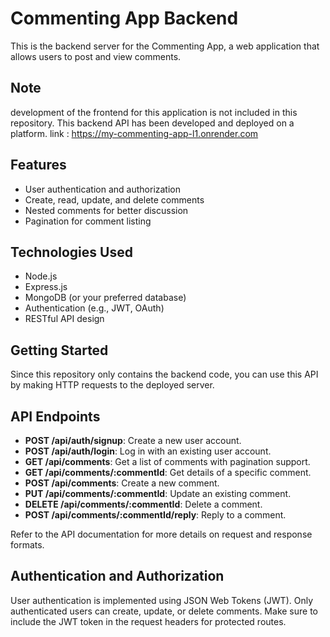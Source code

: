 # Commenting App Backend

This is the backend server for the Commenting App, a web application that allows users to post and view comments.

## Note
development of the frontend for this application is not included in this repository. This backend API has been developed and deployed on a platform.
link : https://my-commenting-app-l1.onrender.com
## Features

- User authentication and authorization
- Create, read, update, and delete comments
- Nested comments for better discussion
- Pagination for comment listing

## Technologies Used

- Node.js
- Express.js
- MongoDB (or your preferred database)
- Authentication (e.g., JWT, OAuth)
- RESTful API design

## Getting Started

Since this repository only contains the backend code, you can use this API by making HTTP requests to the deployed server.

## API Endpoints

- **POST /api/auth/signup**: Create a new user account.
- **POST /api/auth/login**: Log in with an existing user account.
- **GET /api/comments**: Get a list of comments with pagination support.
- **GET /api/comments/:commentId**: Get details of a specific comment.
- **POST /api/comments**: Create a new comment.
- **PUT /api/comments/:commentId**: Update an existing comment.
- **DELETE /api/comments/:commentId**: Delete a comment.
- **POST /api/comments/:commentId/reply**: Reply to a comment.

Refer to the API documentation for more details on request and response formats.

## Authentication and Authorization

User authentication is implemented using JSON Web Tokens (JWT). Only authenticated users can create, update, or delete comments. Make sure to include the JWT token in the request headers for protected routes.



